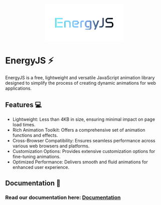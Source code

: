 <!-- Your Logo Goes Here -->
<div align="center">
    <img src="https://github.com/HemantDutta/EnergyJS/blob/bb8763a3b5cbe34b8a42e38007daf3d0a371f0aa/client/public/github/en_logo.png" alt="EnergyJS Logo" width="50%">
</div>

# EnergyJS ⚡

EnergyJS is a free, lightweight and versatile JavaScript animation library designed to simplify the process of creating dynamic animations for web applications.

## Features 💻

- Lightweight: Less than 4KB in size, ensuring minimal impact on page load times.
- Rich Animation Toolkit: Offers a comprehensive set of animation functions and effects.
- Cross-Browser Compatibility: Ensures seamless performance across various web browsers and platforms.
- Customization Options: Provides extensive customization options for fine-tuning animations.
- Optimized Performance: Delivers smooth and fluid animations for enhanced user experience.

## Documentation 📑
### Read our documentation here: <a href="#" rel="noreferrer" target="_blank">Documentation</a> 
